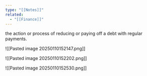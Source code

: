 ```yaml
---
type: "[[Notes]]"
related:
  - "[[Finance]]"
---
```


the action or process of reducing or paying off a debt with regular payments.

![[Pasted image 20250110152147.png]]

![[Pasted image 20250110152202.png]]

![[Pasted image 20250110152530.png]]
